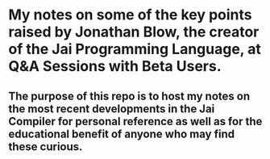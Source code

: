 # My notes on some of the key points raised by Jonathan Blow, the creator of the Jai Programming Language, at Q&A Sessions with Beta Users.

## The purpose of this repo is to host my notes on the most recent developments in the Jai Compiler for personal reference as well as for the educational benefit of anyone who may find these curious.
